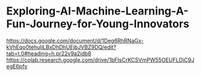 # Exploring-AI-Machine-Learning-A-Fun-Journey-for-Young-Innovators
https://docs.google.com/document/d/1Deg6RhRNaGx-kVhEqo0tehuIiLBxDhDhUEjbJVBZ9DQ/edit?tab=t.0#heading=h.pr22v9a2idb8
https://colab.research.google.com/drive/1bFIsCrKCSVmPW55OEUFLOiC9JegE6pfv

